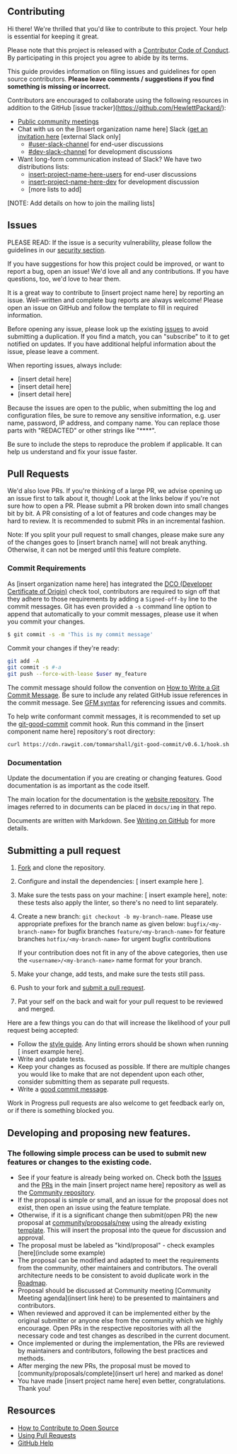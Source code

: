 ## Contributing

Hi there! We're thrilled that you'd like to contribute to this project. Your help is essential for keeping it great.

Please note that this project is released with a [Contributor Code of Conduct][code-of-conduct]. By participating in this project you agree to abide by its terms.

This guide provides information on filing issues and guidelines for open source contributors. **Please leave comments / suggestions if you find something is missing or incorrect.**

Contributors are encouraged to collaborate using the following resources in addition to the GitHub [issue tracker](https://github.com/HewlettPackard/<insert repo url here>):

* [Public community meetings][community-meetings]
* Chat with us on the [Insert organization name here] Slack ([get an invitation here](org-slack] ) [external Slack only]
  * [#user-slack-channel][users-slack] for end-user discussions
  * [#dev-slack-channel][dev-slack] for development discussions
* Want long-form communication instead of Slack? We have two distributions lists:
  * [insert-project-name-here-users][users-dl] for end-user discussions
  * [insert-project-name-here-dev][dev-dl] for development discussion
  * [more lists to add]

[NOTE: Add details on how to join the mailing lists]

## Issues

PLEASE READ: If the issue is a security vulnerability, please follow the guidelines in our [security section](SECURITY.md). 

If you have suggestions for how this project could be improved, or want to report a bug, open an issue! We'd love all and any contributions. If you have questions, too, we'd love to hear them. 

It is a great way to contribute to [insert project name here] by reporting an issue. Well-written and complete bug reports are always welcome! Please open an issue on GitHub and follow the template to fill in required information.

Before opening any issue, please look up the existing [issues](https://insert/url/here) to avoid submitting a duplication.
If you find a match, you can "subscribe" to it to get notified on updates. If you have additional helpful information about the issue, please leave a comment.

When reporting issues, always include:

* [insert detail here]
* [insert detail here]
* [insert detail here]

Because the issues are open to the public, when submitting the log and configuration files, be sure to remove any sensitive information, e.g. user name, password, IP address, and company name. You can
replace those parts with "REDACTED" or other strings like "****".

Be sure to include the steps to reproduce the problem if applicable. It can help us understand and fix your issue faster.

## Pull Requests

We'd also love PRs. If you're thinking of a large PR, we advise opening up an issue first to talk about it, though! Look at the links below if you're not sure how to open a PR. Please submit a PR broken down into small changes bit by bit. A PR consisting of a lot of features and code changes may be hard to review. It is recommended to submit PRs in an incremental fashion.

Note: If you split your pull request to small changes, please make sure any of the changes goes to [insert branch name] will not break anything. Otherwise, it can not be merged until this feature complete.

### Commit Requirements

As [insert organization name here] has integrated the [DCO (Developer Certificate of Origin)](https://probot.github.io/apps/dco/) check tool, contributors are required to sign off that they adhere to those requirements by adding a `Signed-off-by` line to the commit messages. Git has even provided a `-s` command line option to append that automatically to your commit messages, please use it when you commit your changes.

```bash
$ git commit -s -m 'This is my commit message'
```

Commit your changes if they're ready:

```bash
git add -A
git commit -s #-a
git push --force-with-lease $user my_feature
```

The commit message should follow the convention on [How to Write a Git Commit Message](http://chris.beams.io/posts/git-commit/). Be sure to include any related GitHub issue references in the commit message. See [GFM syntax](https://guides.github.com/features/mastering-markdown/#GitHub-flavored-markdown) for referencing issues and commits.

To help write conformant commit messages, it is recommended to set up the [git-good-commit](https://github.com/tommarshall/git-good-commit) commit hook. Run this command in the [insert component name here] repository's root directory:

```sh
curl https://cdn.rawgit.com/tommarshall/git-good-commit/v0.6.1/hook.sh > .git/hooks/commit-msg && chmod +x .git/hooks/commit-msg
```

### Documentation

Update the documentation if you are creating or changing features. Good documentation is as important as the code itself.

The main location for the documentation is the [website repository](https://github.com/HewlettPackard/doc-repository). The images referred to in documents can be placed in `docs/img` in that repo.

Documents are written with Markdown. See [Writing on GitHub](https://help.github.com/categories/writing-on-github/) for more details.

## Submitting a pull request

1. [Fork][fork] and clone the repository.

1. Configure and install the dependencies: [ insert example here ].

1. Make sure the tests pass on your machine: [ insert example here], note: these tests also apply the linter, so there's no need to lint separately.

1. Create a new branch: `git checkout -b my-branch-name`. Please use appropriate prefixes for the branch name as given below:
   `bugfix/<my-branch-name>` for bugfix branches
   `feature/<my-branch-name>` for feature branches
   `hotfix/<my-branch-name>` for urgent bugfix contributions

   If your contribution does not fit in any of the above categories, then use the `<username>/<my-branch-name>` name format for your branch.

1. Make your change, add tests, and make sure the tests still pass.

1. Push to your fork and [submit a pull request][pr].

1. Pat your self on the back and wait for your pull request to be reviewed and merged.

Here are a few things you can do that will increase the likelihood of your pull request being accepted:

- Follow the [style guide][style]. Any linting errors should be shown when running [ insert example here].
- Write and update tests.
- Keep your changes as focused as possible. If there are multiple changes you would like to make that are not dependent upon each other, consider submitting them as separate pull requests.
- Write a [good commit message](http://tbaggery.com/2008/04/19/a-note-about-git-commit-messages.html).

Work in Progress pull requests are also welcome to get feedback early on, or if there is something blocked you.

## Developing and proposing new features.

### The following simple process can be used to submit new features or changes to the existing code.

- See if your feature is already being worked on. Check both the [Issues](https://github.com/url/here) and the [PRs](https://github.com/url/here) in the main [insert project name here] repository as well as the [Community repository](https://github.com/insert/url/here).
- If the proposal is simple or small, and an issue for the proposal does not exist, then open an issue using the feature template. 
- Otherwise, if it is a significant change then submit(open PR) the new proposal at [community/proposals/new](https://github.com/insert/url/here) using the already existing [template](PROPOSAL_TEMPLATE.md). This will insert the proposal into the queue for discussion and approval. 
- The proposal must be labeled as "kind/proposal" - check examples [here](include some example)
- The proposal can be modified and adapted to meet the requirements from the community, other maintainers and contributors. The overall architecture needs to be consistent to avoid duplicate work in the [Roadmap](https://github.com/project/wiki#roadmap).
- Proposal should be discussed at Community meeting [Community Meeting agenda](insert link here) to be presented to maintainers and contributors.
- When reviewed and approved it can be implemented either by the original submitter or anyone else from the community which we highly encourage. Open PRs in the respective repositories with all the necessary code and test changes as described in the current document.
- Once implemented or during the implementation, the PRs are reviewed by maintainers and contributors, following the best practices and methods.
- After merging the new PRs, the proposal must be moved to [community/proposals/complete](insert url here) and marked as done!
- You have made [insert project name here] even better, congratulations. Thank you!

## Resources

- [How to Contribute to Open Source](https://opensource.guide/how-to-contribute/)
- [Using Pull Requests](https://help.github.com/articles/about-pull-requests/)
- [GitHub Help](https://help.github.com)

[fork]: /fork
[pr]: /compare
[style]: https://google.github.io/styleguide/shellguide.html
[code-of-conduct]: CODE_OF_CONDUCT.md

[ slack ]: https://hpe.slack.com
[community-meetings]: MEETING_SCHEDULE.md
[users-slack]: https://slack.url/user
[dev-slack]: https://slack.url/dev
[org-slack]: https://slack.url
[users-dl]: user-email@org.com
[dev-dl]: dev-email@org.com

